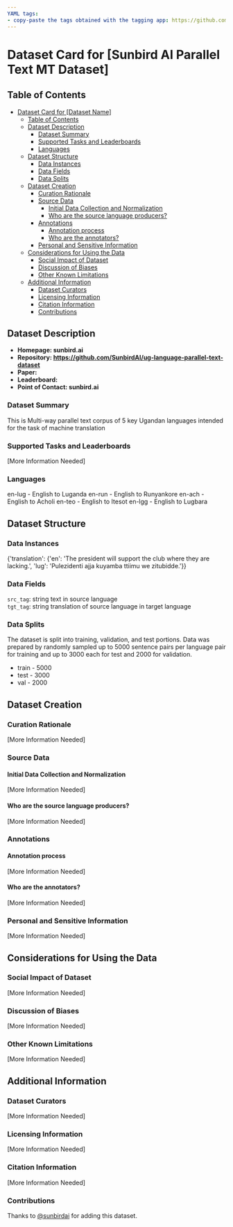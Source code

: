 ```yaml
---
YAML tags:
- copy-paste the tags obtained with the tagging app: https://github.com/huggingface/datasets-tagging
---
```


# Dataset Card for [Sunbird AI Parallel Text MT Dataset]

## Table of Contents
- [Dataset Card for [Dataset Name]](#dataset-card-for-dataset-name)
  - [Table of Contents](#table-of-contents)
  - [Dataset Description](#dataset-description)
    - [Dataset Summary](#dataset-summary)
    - [Supported Tasks and Leaderboards](#supported-tasks-and-leaderboards)
    - [Languages](#languages)
  - [Dataset Structure](#dataset-structure)
    - [Data Instances](#data-instances)
    - [Data Fields](#data-fields)
    - [Data Splits](#data-splits)
  - [Dataset Creation](#dataset-creation)
    - [Curation Rationale](#curation-rationale)
    - [Source Data](#source-data)
      - [Initial Data Collection and Normalization](#initial-data-collection-and-normalization)
      - [Who are the source language producers?](#who-are-the-source-language-producers)
    - [Annotations](#annotations)
      - [Annotation process](#annotation-process)
      - [Who are the annotators?](#who-are-the-annotators)
    - [Personal and Sensitive Information](#personal-and-sensitive-information)
  - [Considerations for Using the Data](#considerations-for-using-the-data)
    - [Social Impact of Dataset](#social-impact-of-dataset)
    - [Discussion of Biases](#discussion-of-biases)
    - [Other Known Limitations](#other-known-limitations)
  - [Additional Information](#additional-information)
    - [Dataset Curators](#dataset-curators)
    - [Licensing Information](#licensing-information)
    - [Citation Information](#citation-information)
    - [Contributions](#contributions)

## Dataset Description

- **Homepage: sunbird.ai**
- **Repository: https://github.com/SunbirdAI/ug-language-parallel-text-dataset**
- **Paper:**
- **Leaderboard:**
- **Point of Contact: sunbird.ai**

### Dataset Summary

This is Multi-way parallel text corpus of 5 key Ugandan languages intended for the task of machine translation


### Supported Tasks and Leaderboards

[More Information Needed]

### Languages

en-lug - English to Luganda
en-run - English to Runyankore
en-ach - English to Acholi
en-teo - English to Itesot
en-lgg - English to Lugbara

## Dataset Structure

### Data Instances

{'translation': {'en': 'The president will support the club where they are lacking.',
  'lug': 'Pulezidenti ajja kuyamba ttiimu we zitubidde.'}}

### Data Fields

`src_tag`: string text in source language <br>
`tgt_tag`: string translation of source language in target language

### Data Splits

The dataset is split into training, validation, and test portions. Data was prepared by randomly sampled up to 5000 sentence pairs per language pair for training and up to 3000 each for test and 2000 for validation.

- train - 5000
- test - 3000
- val - 2000

## Dataset Creation

### Curation Rationale

[More Information Needed]

### Source Data

#### Initial Data Collection and Normalization

[More Information Needed]

#### Who are the source language producers?

[More Information Needed]

### Annotations

#### Annotation process

[More Information Needed]

#### Who are the annotators?

[More Information Needed]

### Personal and Sensitive Information

[More Information Needed]

## Considerations for Using the Data

### Social Impact of Dataset

[More Information Needed]

### Discussion of Biases

[More Information Needed]

### Other Known Limitations

[More Information Needed]

## Additional Information

### Dataset Curators

[More Information Needed]

### Licensing Information

[More Information Needed]

### Citation Information

[More Information Needed]

### Contributions

Thanks to [@sunbirdai](https://github.com/sunbirdai) for adding this dataset.
